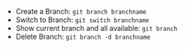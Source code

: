  * Create a Branch: `git branch branchname`
 * Switch to Branch: `git switch branchname`
 * Show current branch and all available: `git branch`
 * Delete Branch: `git branch -d branchname`
 